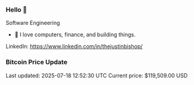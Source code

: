### Hello 🤙  

Software Engineering

- 🔭 I love computers, finance, and building things.
  
LinkedIn: https://www.linkedin.com/in/thejustinbishop/  






























































































































































































































































































































































































































































































































































































































































































































































































































































### Bitcoin Price Update
Last updated: 2025-07-18 12:52:30 UTC
Current price: $119,509.00 USD
